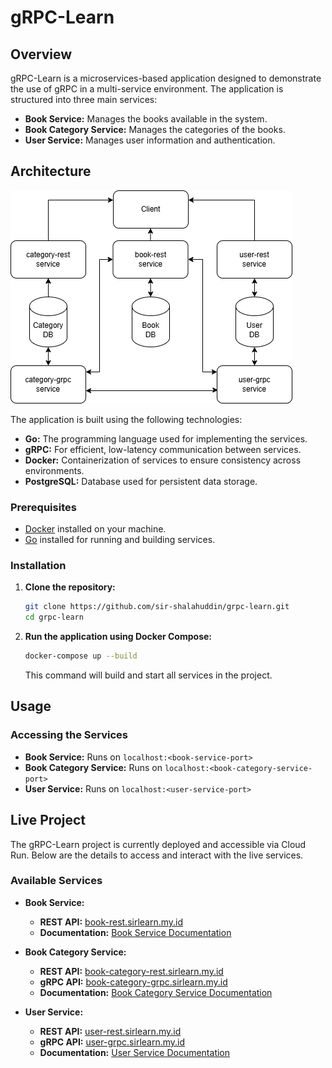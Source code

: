 # gRPC-Learn

## Overview

gRPC-Learn is a microservices-based application designed to demonstrate the use of gRPC in a multi-service environment. The application is structured into three main services:

- **Book Service:** Manages the books available in the system.
- **Book Category Service:** Manages the categories of the books.
- **User Service:** Manages user information and authentication.

## Architecture

![Architecture Diagram](architecture.png) 

The application is built using the following technologies:

- **Go:** The programming language used for implementing the services.
- **gRPC:** For efficient, low-latency communication between services.
- **Docker:** Containerization of services to ensure consistency across environments.
- **PostgreSQL:** Database used for persistent data storage.

### Prerequisites

- [Docker](https://www.docker.com/) installed on your machine.
- [Go](https://golang.org/) installed for running and building services.

### Installation

1. **Clone the repository:**

    ```bash
    git clone https://github.com/sir-shalahuddin/grpc-learn.git
    cd grpc-learn
    ```

2. **Run the application using Docker Compose:**

    ```bash
    docker-compose up --build
    ```

   This command will build and start all services in the project.

## Usage

### Accessing the Services

- **Book Service:** Runs on `localhost:<book-service-port>`
- **Book Category Service:** Runs on `localhost:<book-category-service-port>`
- **User Service:** Runs on `localhost:<user-service-port>`

## Live Project

The gRPC-Learn project is currently deployed and accessible via Cloud Run. Below are the details to access and interact with the live services.

### Available Services

- **Book Service:**  
  - **REST API:** [book-rest.sirlearn.my.id](http://book-rest.sirlearn.my.id)  
  - **Documentation:** [Book Service Documentation](./bookservice/README.md)

- **Book Category Service:**  
  - **REST API:** [book-category-rest.sirlearn.my.id](http://book-category-rest.sirlearn.my.id)  
  - **gRPC API:** [book-category-grpc.sirlearn.my.id](http://book-category-grpc.sirlearn.my.id)  
  - **Documentation:** [Book Category Service Documentation](./bookcategoryservice/README.md)

- **User Service:**  
  - **REST API:** [user-rest.sirlearn.my.id](http://user-rest.sirlearn.my.id)  
  - **gRPC API:** [user-grpc.sirlearn.my.id](http://user-grpc.sirlearn.my.id)  
  - **Documentation:** [User Service Documentation](./userservice/README.md)
